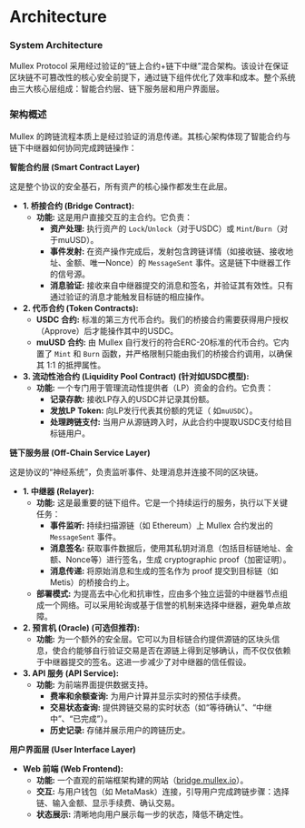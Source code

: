 # Architecture

### **System Architecture**

Mullex Protocol 采用经过验证的“链上合约+链下中继”混合架构。该设计在保证区块链不可篡改性的核心安全前提下，通过链下组件优化了效率和成本。整个系统由三大核心层组成：智能合约层、链下服务层和用户界面层。



### **架构概述**

Mullex 的跨链流程本质上是经过验证的消息传递。其核心架构体现了智能合约与链下中继器如何协同完成跨链操作：



**智能合约层 (Smart Contract Layer)**

这是整个协议的安全基石，所有资产的核心操作都发生在此层。

* **1. 桥接合约 (Bridge Contract):**
  * **功能:** 这是用户直接交互的主合约。它负责：
    * **资产处理:** 执行资产的 `Lock`/`Unlock`（对于USDC）或 `Mint`/`Burn`（对于muUSD）。
    * **事件发射:** 在资产操作完成后，发射包含跨链详情（如接收链、接收地址、金额、唯一Nonce）的 `MessageSent` 事件。这是链下中继器工作的信号源。
    * **消息验证:** 接收来自中继器提交的消息和签名，并验证其有效性。只有通过验证的消息才能触发目标链的相应操作。
* **2. 代币合约 (Token Contracts):**
  * **USDC 合约:** 标准的第三方代币合约。我们的桥接合约需要获得用户授权（Approve）后才能操作其中的USDC。
  * **muUSD 合约:** 由 Mullex 自行发行的符合ERC-20标准的代币合约。它内置了 `Mint` 和 `Burn` 函数，并严格限制只能由我们的桥接合约调用，以确保其 1:1 的抵押属性。
* **3. 流动性池合约 (Liquidity Pool Contract) (针对如USDC模型):**
  * **功能:** 一个专门用于管理流动性提供者（LP）资金的合约。它负责：
    * **记录存款:** 接收LP存入的USDC并记录其份额。
    * **发放LP Token:** 向LP发行代表其份额的凭证（ 如`muUSDC`）。
    * **处理跨链支付:** 当用户从源链跨入时，从此合约中提取USDC支付给目标链用户。



**链下服务层 (Off-Chain Service Layer)**

这是协议的“神经系统”，负责监听事件、处理消息并连接不同的区块链。

* **1. 中继器 (Relayer):**
  * **功能:** 这是最重要的链下组件。它是一个持续运行的服务，执行以下关键任务：
    * **事件监听:** 持续扫描源链（如 Ethereum）上 Mullex 合约发出的 `MessageSent` 事件。
    * **消息签名:** 获取事件数据后，使用其私钥对消息（包括目标链地址、金额、Nonce等）进行签名，生成 cryptographic proof（加密证明）。
    * **消息传递:** 将原始消息和生成的签名作为 proof 提交到目标链（如 Metis）的桥接合约上。
  * **部署模式:** 为提高去中心化和抗审性，应由多个独立运营的中继器节点组成一个网络。可以采用轮询或基于信誉的机制来选择中继器，避免单点故障。
* **2. 预言机 (Oracle) (可选但推荐):**
  * **功能:** 为一个额外的安全层。它可以为目标链合约提供源链的区块头信息，使合约能够自行验证交易是否在源链上得到足够确认，而不仅仅依赖于中继器提交的签名。这进一步减少了对中继器的信任假设。
* **3. API 服务 (API Service):**
  * **功能:** 为前端界面提供数据支持。
    * **费率和余额查询:** 为用户计算并显示实时的预估手续费。
    * **交易状态查询:** 提供跨链交易的实时状态（如“等待确认”、“中继中”、“已完成”）。
    * **历史记录:** 存储并展示用户的跨链历史。



**用户界面层 (User Interface Layer)**

* **Web 前端 (Web Frontend):**
  * **功能:** 一个直观的前端框架构建的网站（[bridge.mullex.io](https://bridge.mullex.io/mubridge/)）。
  * **交互:** 与用户钱包（如 MetaMask）连接，引导用户完成跨链步骤：选择链、输入金额、显示手续费、确认交易。
  * **状态展示:** 清晰地向用户展示每一步的状态，降低不确定性。

